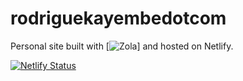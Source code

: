 # rodriguekayembedotcom

Personal site built with [![Zola](https://www.getzola.org/)] and hosted on Netlify.


[![Netlify Status](https://api.netlify.com/api/v1/badges/c1579c74-f753-4d53-adb7-2f0d917f3a9e/deploy-status)](https://app.netlify.com/sites/rodriguekayembe/deploys)
